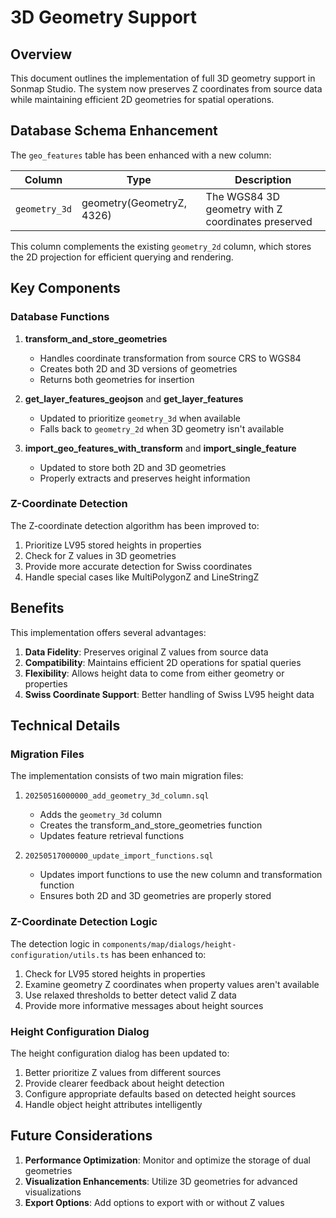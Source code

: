 # 3D Geometry Support

## Overview

This document outlines the implementation of full 3D geometry support in Sonmap Studio. The system now preserves Z coordinates from source data while maintaining efficient 2D geometries for spatial operations.

## Database Schema Enhancement

The `geo_features` table has been enhanced with a new column:

| Column | Type | Description |
|--------|------|-------------|
| `geometry_3d` | geometry(GeometryZ, 4326) | The WGS84 3D geometry with Z coordinates preserved |

This column complements the existing `geometry_2d` column, which stores the 2D projection for efficient querying and rendering.

## Key Components

### Database Functions

1. **transform_and_store_geometries**
   - Handles coordinate transformation from source CRS to WGS84
   - Creates both 2D and 3D versions of geometries
   - Returns both geometries for insertion

2. **get_layer_features_geojson** and **get_layer_features**
   - Updated to prioritize `geometry_3d` when available
   - Falls back to `geometry_2d` when 3D geometry isn't available

3. **import_geo_features_with_transform** and **import_single_feature**
   - Updated to store both 2D and 3D geometries
   - Properly extracts and preserves height information

### Z-Coordinate Detection

The Z-coordinate detection algorithm has been improved to:

1. Prioritize LV95 stored heights in properties
2. Check for Z values in 3D geometries
3. Provide more accurate detection for Swiss coordinates
4. Handle special cases like MultiPolygonZ and LineStringZ

## Benefits

This implementation offers several advantages:

1. **Data Fidelity**: Preserves original Z values from source data
2. **Compatibility**: Maintains efficient 2D operations for spatial queries
3. **Flexibility**: Allows height data to come from either geometry or properties
4. **Swiss Coordinate Support**: Better handling of Swiss LV95 height data

## Technical Details

### Migration Files

The implementation consists of two main migration files:

1. `20250516000000_add_geometry_3d_column.sql`
   - Adds the `geometry_3d` column
   - Creates the transform_and_store_geometries function
   - Updates feature retrieval functions

2. `20250517000000_update_import_functions.sql`
   - Updates import functions to use the new column and transformation function
   - Ensures both 2D and 3D geometries are properly stored

### Z-Coordinate Detection Logic

The detection logic in `components/map/dialogs/height-configuration/utils.ts` has been enhanced to:

1. Check for LV95 stored heights in properties
2. Examine geometry Z coordinates when property values aren't available
3. Use relaxed thresholds to better detect valid Z data
4. Provide more informative messages about height sources

### Height Configuration Dialog

The height configuration dialog has been updated to:

1. Better prioritize Z values from different sources
2. Provide clearer feedback about height detection
3. Configure appropriate defaults based on detected height sources
4. Handle object height attributes intelligently

## Future Considerations

1. **Performance Optimization**: Monitor and optimize the storage of dual geometries
2. **Visualization Enhancements**: Utilize 3D geometries for advanced visualizations
3. **Export Options**: Add options to export with or without Z values 